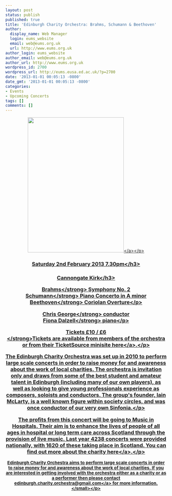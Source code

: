 ```yaml
---
layout: post
status: publish
published: true
title: 'Edinburgh Charity Orchestra: Brahms, Schumann & Beethoven'
author:
  display_name: Web Manager
  login: eums_website
  email: web@eums.org.uk
  url: http://www.eums.org.uk
author_login: eums_website
author_email: web@eums.org.uk
author_url: http://www.eums.org.uk
wordpress_id: 2700
wordpress_url: http://eums.eusa.ed.ac.uk/?p=2700
date: '2013-01-01 00:05:13 -0800'
date_gmt: '2013-01-01 00:05:13 -0800'
categories:
- Events
- Upcoming Concerts
tags: []
comments: []
---
```

<p style="text-align: center;"><a title="buy tickets online" href="http:&#47;&#47;www.ticketsource.co.uk&#47;edinburghcharityorchestra&#47;"> <img alt="" src="http:&#47;&#47;eums.eusa.ed.ac.uk&#47;wp-content&#47;uploads&#47;images&#47;w620&#47;posters&#47;edcharityorch_poster02.jpg" width="300" height="421" &#47;><&#47;a><&#47;p></p>
<h3 style="text-align: center;">Saturday 2nd February 2013 7.30pm<&#47;h3></p>
<h3 style="text-align: center;">Cannongate Kirk<&#47;h3></p>
<p style="text-align: center;"><strong>Brahms<&#47;strong> Symphony No. 2<br />
<strong>Schumann<&#47;strong> Piano Concerto in A minor<br />
<strong>Beethoven<&#47;strong> Coriolan Overture<&#47;p></p>
<p style="text-align: center;"><strong>Chris George<&#47;strong> conductor<br />
<strong>Fiona Dalzell<&#47;strong> piano<&#47;p></p>
<p style="text-align: center;"><strong>Tickets &pound;10 &#47; &pound;6<br />
<&#47;strong><a href="http:&#47;&#47;www.ticketsource.co.uk&#47;edinburghcharityorchestra&#47;">Tickets are available from members of the orchestra or from their TicketSource minisite here<&#47;a>.<&#47;p></p>
<p>The Edinburgh Charity Orchestra was set up in 2010 to perform large scale concerts in order to raise money for and awareness about the work of local charities. The orchestra is invitation only and draws from some of the best student and amateur talent in Edinburgh (including many of our own players), as well as looking to give young professionals experience as composers, soloists and conductors. The group's founder, Iain McLarty, is a well known figure within society circles, and was once conductor of our very own Sinfonia.<&#47;p></p>
<p>The profits from this concert will be going to Music in Hospitals. Their aim is to enhance the lives of people of all ages in hospital or long term care across Scotland through the provision of live music.&nbsp;Last year 4238 concerts were provided nationally, with 1620 of these taking place in Scotland. <a href="http:&#47;&#47;www.musicinhospitalsscotland.org.uk&#47;">You can find out more about the charity here<&#47;a>.<&#47;p></p>
<p><small>Edinburgh Charity Orchestra aims to perform large scale concerts in order to raise money for and awareness about the work of local charities.&nbsp;If you are interested in getting involved with the orchestra either as a charity or as a performer then please contact <a href="mailto:edinburgh.charity.orchestra@gmail.com">edinburgh.charity.orchestra@gmail.com<&#47;a> for more information.<&#47;small><&#47;p></p>
